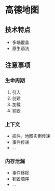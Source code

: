 # 高德地图

## 技术特点

- 多端覆盖
- 原生语法


## 注意事项

### 生命周期

1. 引入
2. 创建
3. 加载
4. 销毁

### 上下文

- 插件，地图实例传递
- 事件传递
- …

### 内存泄漏

- 事件移除
- 销毁顺序
- …
